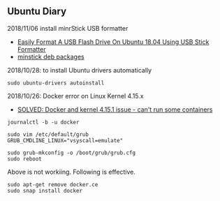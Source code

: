 ## Ubuntu Diary



2018/11/06 install minrStick USB formatter
- [Easily Format A USB Flash Drive On Ubuntu 18.04 Using USB Stick Formatter](https://www.linuxuprising.com/2018/09/easily-format-usb-flash-drive-on-ubuntu.html)
- [minstick deb packages](http://packages.linuxmint.com/pool/main/m/mintstick/)


2018/10/28: to install Ubuntu drivers automatically
```
sudo ubuntu-drivers autoinstall
```



2018/10/26: Docker error on Linux Kernel 4.15.x
- [SOLVED: Docker and kernel 4.15.1 issue - can't run some containers](https://bbs.archlinux.org/viewtopic.php?id=234282)

```
journalctl -b -u docker

sudo vim /etc/default/grub
GRUB_CMDLINE_LINUX="vsyscall=emulate"

sudo grub-mkconfig -o /boot/grub/grub.cfg
sudo reboot
```

Above is not workiing.  Following is effective.
```
sudo apt-get remove docker.ce
sudo snap install docker
```



